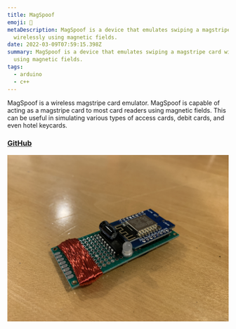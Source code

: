 ```yaml
---
title: MagSpoof
emoji: 🧲
metaDescription: MagSpoof is a device that emulates swiping a magstripe card
  wirelessly using magnetic fields.
date: 2022-03-09T07:59:15.398Z
summary: MagSpoof is a device that emulates swiping a magstripe card wirelessly
  using magnetic fields.
tags:
  - arduino
  - c++
---
```

MagSpoof is a wireless magstripe card emulator. MagSpoof is capable of acting as a magstripe card to most card readers using magnetic fields. This can be useful in simulating various types of access cards, debit cards, and even hotel keycards.

### [GitHub](https://github.com/shiv213/MagSpoof)

![magspoof](/static/img/soldered.jpg "magspoof")